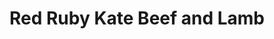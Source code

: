 ---
title: "Red Ruby Kate Beef and Lamb"
url: /builth-wells/red-ruby-kate-beef-and-lamb/
shop: butcher
---